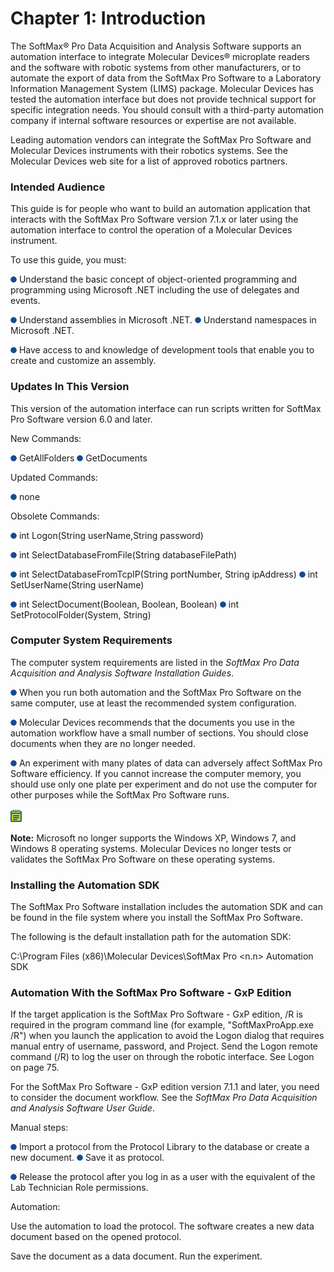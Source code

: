 # Chapter 1: Introduction

The SoftMax® Pro Data Acquisition and Analysis Software supports an automation interface to integrate Molecular Devices® microplate readers and the software with robotic systems from other manufacturers, or to automate the export of data from the SoftMax Pro Software to a Laboratory Information Management System (LIMS) package. Molecular Devices has tested the automation interface but does not provide technical support for specific integration needs. You should consult with a third-party automation company if internal software resources or expertise are not available.

Leading automation vendors can integrate the SoftMax Pro Software and Molecular Devices instruments with their robotics systems. See the Molecular Devices web site for a list of approved robotics partners.

### Intended Audience <a href="#intended-audience" id="intended-audience"></a>

This guide is for people who want to build an automation application that interacts with the SoftMax Pro Software version 7.1.x or later using the automation interface to control the operation of a Molecular Devices instrument.

To use this guide, you must:

![](<../../../../.gitbook/assets/1 (24).png>) Understand the basic concept of object-oriented programming and programming using Microsoft .NET including the use of delegates and events.

![](<../../../../.gitbook/assets/2 (13).png>) Understand assemblies in Microsoft .NET. ![](<../../../../.gitbook/assets/3 (15).png>) Understand namespaces in Microsoft .NET.

![](<../../../../.gitbook/assets/4 (14).png>) Have access to and knowledge of development tools that enable you to create and customize an assembly.

### Updates In This Version <a href="#updates-in-this-version" id="updates-in-this-version"></a>

This version of the automation interface can run scripts written for SoftMax Pro Software version 6.0 and later.

New Commands:

![](<../../../../.gitbook/assets/5 (13).png>) GetAllFolders ![](<../../../../.gitbook/assets/6 (10).png>) GetDocuments

Updated Commands:

![](<../../../../.gitbook/assets/7 (7).png>) none

Obsolete Commands:

![](<../../../../.gitbook/assets/8 (5).png>) int Logon(String userName,String password)

![](<../../../../.gitbook/assets/9 (4).png>) int SelectDatabaseFromFile(String databaseFilePath)

![](<../../../../.gitbook/assets/10 (2).png>) int SelectDatabaseFromTcpIP(String portNumber, String ipAddress) ![](<../../../../.gitbook/assets/11 (2).png>) int SetUserName(String userName)

![](<../../../../.gitbook/assets/12 (2).png>) int SelectDocument(Boolean, Boolean, Boolean) ![](<../../../../.gitbook/assets/13 (2).png>) int SetProtocolFolder(System, String)

### Computer System Requirements <a href="#computer-system-requirements" id="computer-system-requirements"></a>

The computer system requirements are listed in the _SoftMax Pro Data Acquisition and Analysis Software Installation Guides_.

![](<../../../../.gitbook/assets/14 (3).png>) When you run both automation and the SoftMax Pro Software on the same computer, use at least the recommended system configuration.

![](<../../../../.gitbook/assets/15 (3).png>) Molecular Devices recommends that the documents you use in the automation workflow have a small number of sections. You should close documents when they are no longer needed.

![](<../../../../.gitbook/assets/16 (3).png>) An experiment with many plates of data can adversely affect SoftMax Pro Software efficiency. If you cannot increase the computer memory, you should use only one plate per experiment and do not use the computer for other purposes while the SoftMax Pro Software runs.

![](<../../../../.gitbook/assets/17 (3).png>)

**Note:** Microsoft no longer supports the Windows XP, Windows 7, and Windows 8 operating systems. Molecular Devices no longer tests or validates the SoftMax Pro Software on these operating systems.

### Installing the Automation SDK <a href="#installing-the-automation-sdk" id="installing-the-automation-sdk"></a>

The SoftMax Pro Software installation includes the automation SDK and can be found in the file system where you install the SoftMax Pro Software.

The following is the default installation path for the automation SDK:

C:\Program Files (x86)\Molecular Devices\SoftMax Pro \<n.n> Automation SDK

### Automation With the SoftMax Pro Software - GxP Edition <a href="#automation-with-the-softmax-pro-software" id="automation-with-the-softmax-pro-software"></a>

If the target application is the SoftMax Pro Software - GxP edition, /R is required in the program command line (for example, "SoftMaxProApp.exe /R") when you launch the application to avoid the Logon dialog that requires manual entry of username, password, and Project. Send the Logon remote command (/R) to log the user on through the robotic interface. See Logon on page 75.

For the SoftMax Pro Software - GxP edition version 7.1.1 and later, you need to consider the document workflow. See the _SoftMax Pro Data Acquisition and Analysis Software User Guide_.

Manual steps:

![](<../../../../.gitbook/assets/18 (2).png>) Import a protocol from the Protocol Library to the database or create a new document. ![](<../../../../.gitbook/assets/19 (2).png>) Save it as protocol.

![](<../../../../.gitbook/assets/20 (2).png>) Release the protocol after you log in as a user with the equivalent of the Lab Technician Role permissions.

Automation:

&#x20;Use the automation to load the protocol. The software creates a new data document based on the opened protocol.

&#x20;Save the document as a data document.  Run the experiment.
